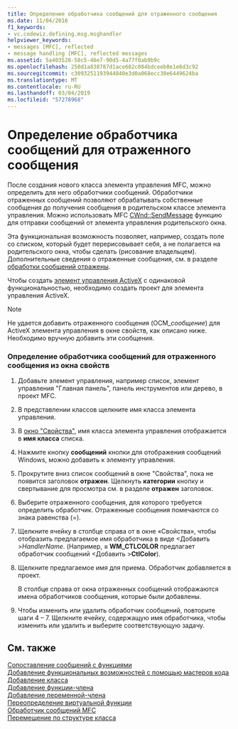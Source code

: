 ```yaml
---
title: Определение обработчика сообщений для отраженного сообщения
ms.date: 11/04/2016
f1_keywords:
- vc.codewiz.defining.msg.msghandler
helpviewer_keywords:
- messages [MFC], reflected
- message handling [MFC], reflected messages
ms.assetid: 5a403528-58c5-46e7-90d5-4a77f0ab9b9c
ms.openlocfilehash: 250d1a838787d1ace682c084bdceeb0e1e6d3c92
ms.sourcegitcommit: c3093251193944840e3d0a068ecc30e6449624ba
ms.translationtype: MT
ms.contentlocale: ru-RU
ms.lasthandoff: 03/04/2019
ms.locfileid: "57278968"
---
```

# <a name="defining-a-message-handler-for-a-reflected-message"></a>Определение обработчика сообщений для отраженного сообщения

После создания нового класса элемента управления MFC, можно определить для него обработчики сообщений. Обработчики отраженных сообщений позволяют обрабатывать собственные сообщения до получения сообщения в родительском классе элемента управления. Можно использовать MFC [CWnd::SendMessage](../../mfc/reference/cwnd-class.md#sendmessage) функцию для отправки сообщений от элемента управления родительского окна.

Эта функциональная возможность позволяет, например, создать поле со списком, который будет перерисовывает себя, а не полагается на родительского окна, чтобы сделать (рисование владельцем). Дополнительные сведения о отраженные сообщения, см. в разделе [обработки сообщений отражены](../../mfc/handling-reflected-messages.md).

Чтобы создать [элемент управления ActiveX](../../mfc/activex-controls-on-the-internet.md) с одинаковой функциональностью, необходимо создать проект для элемента управления ActiveX.

> [!NOTE]
>  Не удается добавить отраженного сообщения (OCM_*сообщение*) для ActiveX элемента управления в окне свойств, как описано ниже. Необходимо вручную добавить эти сообщения.

### <a name="to-define-a-message-handler-for-a-reflected-message-from-the-properties-window"></a>Определение обработчика сообщений для отраженного сообщения из окна свойств

1. Добавьте элемент управления, например список, элемент управления "Главная панель", панель инструментов или дерево, в проект MFC.

1. В представлении классов щелкните имя класса элемента управления.

1. В [окно "Свойства"](/visualstudio/ide/reference/properties-window), имя класса элемента управления отображается в **имя класса** списка.

1. Нажмите кнопку **сообщений** кнопки для отображения сообщений Windows, можно добавить к элементу управления.

1. Прокрутите вниз список сообщений в окне "Свойства", пока не появится заголовок **отражен**. Щелкнуть **категории** кнопку и свертывание для просмотра см. в разделе **отражен** заголовок.

1. Выберите отраженного сообщения, для которого требуется определить обработчик. Отраженные сообщения помечаются со знака равенства (=).

1. Щелкните ячейку в столбце справа от в окне «Свойства», чтобы отобразить предлагаемое имя обработчика в виде \<Добавить >*HandlerName*. (Например, **= WM_CTLCOLOR** предлагает обработчик сообщений \<Добавить >**CtlColor**).

1. Щелкните предлагаемое имя для приема. Обработчик добавляется в проект.

   В столбце справа от окна отраженных сообщений отображаются имена обработчиков сообщения, которые были добавлены.

9. Чтобы изменить или удалить обработчик сообщений, повторите шаги 4 – 7. Щелкните ячейку, содержащую имя обработчика, чтобы изменить или удалить и выберите соответствующую задачу.

## <a name="see-also"></a>См. также

[Сопоставление сообщений с функциями](../../mfc/reference/mapping-messages-to-functions.md)<br/>
[Добавление функциональных возможностей с помощью мастеров кода](../../ide/adding-functionality-with-code-wizards-cpp.md)<br/>
[Добавление класса](../../ide/adding-a-class-visual-cpp.md)<br/>
[Добавление функции-члена](../../ide/adding-a-member-function-visual-cpp.md)<br/>
[Добавление переменной-члена](../../ide/adding-a-member-variable-visual-cpp.md)<br/>
[Переопределение виртуальной функции](../../ide/overriding-a-virtual-function-visual-cpp.md)<br/>
[Обработчик сообщений MFC](../../mfc/reference/adding-an-mfc-message-handler.md)<br/>
[Перемещение по структуре класса](../../ide/navigating-the-class-structure-visual-cpp.md)
